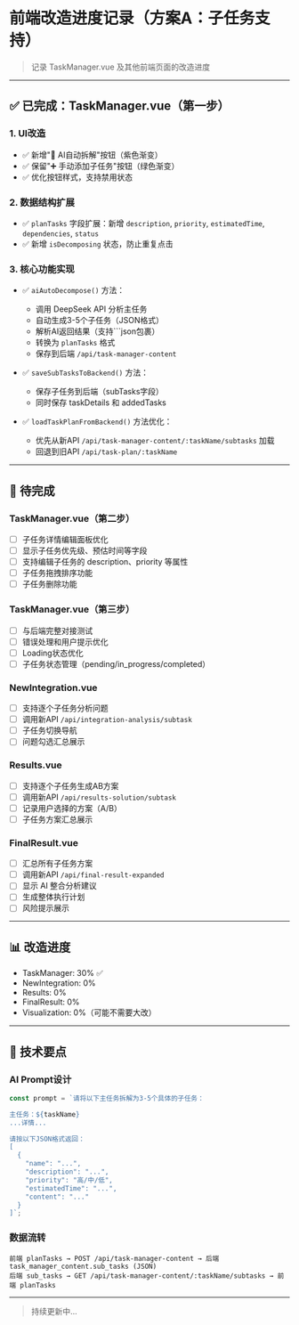 # 前端改造进度记录（方案A：子任务支持）

> 记录 TaskManager.vue 及其他前端页面的改造进度

---

## ✅ 已完成：TaskManager.vue（第一步）

### 1. UI改造
- ✅ 新增"🤖 AI自动拆解"按钮（紫色渐变）
- ✅ 保留"➕ 手动添加子任务"按钮（绿色渐变）
- ✅ 优化按钮样式，支持禁用状态

### 2. 数据结构扩展
- ✅ `planTasks` 字段扩展：新增 `description`, `priority`, `estimatedTime`, `dependencies`, `status`
- ✅ 新增 `isDecomposing` 状态，防止重复点击

### 3. 核心功能实现
- ✅ `aiAutoDecompose()` 方法：
  - 调用 DeepSeek API 分析主任务
  - 自动生成3-5个子任务（JSON格式）
  - 解析AI返回结果（支持```json包裹）
  - 转换为 `planTasks` 格式
  - 保存到后端 `/api/task-manager-content`
  
- ✅ `saveSubTasksToBackend()` 方法：
  - 保存子任务到后端（subTasks字段）
  - 同时保存 taskDetails 和 addedTasks

- ✅ `loadTaskPlanFromBackend()` 方法优化：
  - 优先从新API `/api/task-manager-content/:taskName/subtasks` 加载
  - 回退到旧API `/api/task-plan/:taskName`

---

## 🚧 待完成

### TaskManager.vue（第二步）
- [ ] 子任务详情编辑面板优化
- [ ] 显示子任务优先级、预估时间等字段
- [ ] 支持编辑子任务的 description、priority 等属性
- [ ] 子任务拖拽排序功能
- [ ] 子任务删除功能

### TaskManager.vue（第三步）
- [ ] 与后端完整对接测试
- [ ] 错误处理和用户提示优化
- [ ] Loading状态优化
- [ ] 子任务状态管理（pending/in_progress/completed）

### NewIntegration.vue
- [ ] 支持逐个子任务分析问题
- [ ] 调用新API `/api/integration-analysis/subtask`
- [ ] 子任务切换导航
- [ ] 问题勾选汇总展示

### Results.vue
- [ ] 支持逐个子任务生成AB方案
- [ ] 调用新API `/api/results-solution/subtask`
- [ ] 记录用户选择的方案（A/B）
- [ ] 子任务方案汇总展示

### FinalResult.vue
- [ ] 汇总所有子任务方案
- [ ] 调用新API `/api/final-result-expanded`
- [ ] 显示 AI 整合分析建议
- [ ] 生成整体执行计划
- [ ] 风险提示展示

---

## 📊 改造进度

- TaskManager: 30% ✅
- NewIntegration: 0%
- Results: 0%
- FinalResult: 0%
- Visualization: 0%（可能不需要大改）

---

## 🔧 技术要点

### AI Prompt设计
```javascript
const prompt = `请将以下主任务拆解为3-5个具体的子任务：

主任务：${taskName}
...详情...

请按以下JSON格式返回：
[
  {
    "name": "...",
    "description": "...",
    "priority": "高/中/低",
    "estimatedTime": "...",
    "content": "..."
  }
]`;
```

### 数据流转
```
前端 planTasks → POST /api/task-manager-content → 后端 task_manager_content.sub_tasks (JSON)
后端 sub_tasks → GET /api/task-manager-content/:taskName/subtasks → 前端 planTasks
```

---

> 持续更新中...
